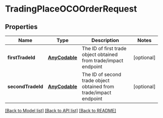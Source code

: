 # TradingPlaceOCOOrderRequest

## Properties
Name | Type | Description | Notes
------------ | ------------- | ------------- | -------------
**firstTradeId** | [**AnyCodable**](.md) | The ID of first trade object obtained from trade/impact endpoint | [optional] 
**secondTradeId** | [**AnyCodable**](.md) | The ID of second trade object obtained from trade/impact endpoint | [optional] 

[[Back to Model list]](../README.md#models) [[Back to API list]](../README.md#api-endpoints) [[Back to README]](../README.md)


